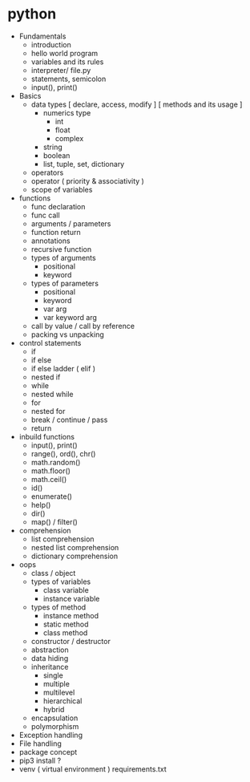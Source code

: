 # python
- Fundamentals
    - introduction
    - hello world program
    - variables and its rules
    - interpreter/ file.py 
    - statements, semicolon
    - input(), print()
- Basics
    - data types 
        [ declare, access, modify ]
        [ methods and its usage   ]
        - numerics type
            - int
            - float
            - complex
        - string
        - boolean
        - list, tuple, set, dictionary
    - operators
    - operator ( priority & associativity )
    - scope of variables
- functions
    - func declaration
    - func call
    - arguments / parameters
    - function return
    - annotations
    - recursive function
    - types of arguments 
        - positional
        - keyword 
    - types of parameters
        - positional
        - keyword
        - var arg
        - var keyword arg
    - call by value / call by reference
    - packing vs unpacking
- control statements
    - if 
    - if else
    - if else ladder ( elif )
    - nested if
    - while
    - nested while
    - for 
    - nested for
    - break / continue / pass
    - return 
- inbuild functions
    - input(), print()
    - range(), ord(), chr()
    - math.random()
    - math.floor()
    - math.ceil()
    - id()
    - enumerate()
    - help()
    - dir()
    - map() / filter() 
- comprehension 
    - list comprehension
    - nested list comprehension
    - dictionary comprehension
- oops
    - class / object 
    - types of variables
        - class variable
        - instance variable
    - types of method
        - instance method
        - static method
        - class method
    - constructor / destructor
    - abstraction
    - data hiding
    - inheritance 
        - single
        - multiple
        - multilevel
        - hierarchical
        - hybrid
    - encapsulation
    - polymorphism
- Exception handling
- File handling
- package concept
- pip3 install ? 
- venv ( virtual environment ) requirements.txt

